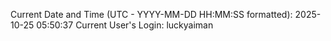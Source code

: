 Current Date and Time (UTC - YYYY-MM-DD HH:MM:SS formatted): 2025-10-25 05:50:37
Current User's Login: luckyaiman
